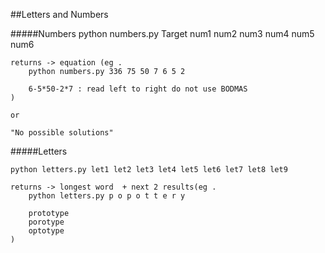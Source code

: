 ##Letters and Numbers

#####Numbers
    python numbers.py Target num1 num2 num3 num4 num5 num6

    returns -> equation (eg . 
		python numbers.py 336 75 50 7 6 5 2
		
		6-5*50-2*7 : read left to right do not use BODMAS
	)

	or 

	"No possible solutions"

#####Letters

    python letters.py let1 let2 let3 let4 let5 let6 let7 let8 let9

    returns -> longest word  + next 2 results(eg .
		python letters.py p o p o t t e r y

		prototype
		porotype
		optotype
	)
